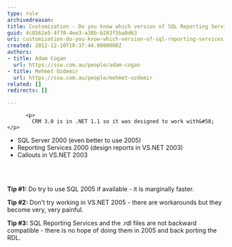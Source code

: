 ```yaml
---
type: rule
archivedreason: 
title: Customization - Do you know which version of SQL Reporting Services and Visual Studio you are using?
guid: 4c8562e5-4f70-4ee3-a38b-b283f5ba8d63
uri: customization-do-you-know-which-version-of-sql-reporting-services-and-visual-studio-you-are-using
created: 2012-12-10T18:37:44.0000000Z
authors:
- title: Adam Cogan
  url: https://ssw.com.au/people/adam-cogan
- title: Mehmet Ozdemir
  url: https://ssw.com.au/people/mehmet-ozdemir
related: []
redirects: []

---
```




          <p>
            CRM 3.0 is in .NET 1.1 so it was designed to work with&#58;</p>
<ul>
          <li>SQL Server 2000 (even better to use 2005)</li>
          <li>Reporting Services 2000 (design reports in VS.NET 2003)</li>
          <li>Callouts in VS.NET 2003</li>
        </ul>
<br><excerpt class='endintro'></excerpt><br>
<p><strong>Tip #1&#58;</strong> Do try to use SQL 2005 if available - it is marginally faster.</p>
<p>
          <strong>Tip #2&#58;</strong> Don't try working in VS.NET 2005 - there are workarounds but they become
          very, very painful.</p>
<p>
          <strong>Tip #3&#58;</strong> SQL Reporting Services and the .rdl files are not backward compatible -
          there is no hope of doing them in 2005 and back porting the RDL.
        </p>


